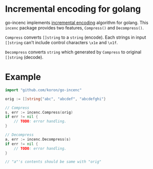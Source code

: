 # Incremental encoding for golang

go-incenc implements [incremental encoding](http://en.wikipedia.org/wiki/Incremental_encoding) algorithm for golang.
This `incenc` package provides two features, `Compress()` and `Decompress()`.

`Compress` converts `[]string` to a `string` (encode).  Each strings in input
`[]string` can't include control characters `\x1e` and `\x1f`.

`Decompress` converts `string` which generated by `Compress` to original
`[]string` (decode).

# Example

```go
import "github.com/koron/go-incenc"

orig := []string{"abc", "abcdef", "abcdefghi"}

// Compress
s, err := incenc.Compress(orig)
if err != nil {
    // TODO: error handling.
}

// Decompress
a, err := incenc.Decompress(s)
if err != nil {
    // TODO: error handling.
}

// "a"'s contents should be same with "orig"
```
